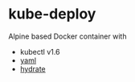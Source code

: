 # kube-deploy

Alpine based Docker container with
- kubectl v1.6
- [yaml](https://github.com/VojtechVitek/yaml-cli)
- [hydrate](https://github.com/pressly/hydrate)
